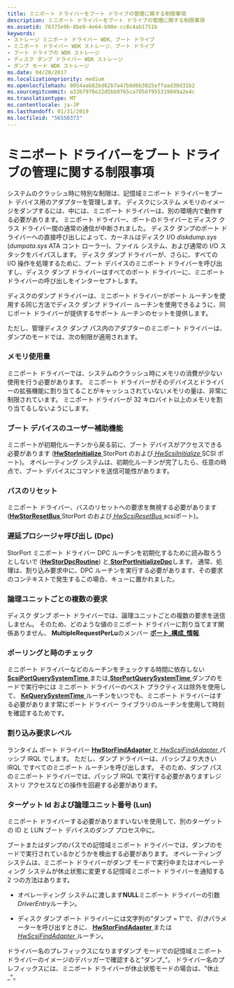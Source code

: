 ```yaml
---
title: ミニポート ドライバーをブート ドライブの管理に関する制限事項
description: ミニポート ドライバーをブート ドライブの管理に関する制限事項
ms.assetid: 78375e9b-8be9-4e64-b90e-cc8c4ab1751b
keywords:
- ストレージ ミニポート ドライバー WDK、ブート ドライブ
- ミニポート ドライバー WDK ストレージ、ブート ドライブ
- ブート ドライブの WDK ストレージ
- ディスク ダンプ ドライバー WDK ストレージ
- ダンプ モード WDK ストレージ
ms.date: 04/20/2017
ms.localizationpriority: medium
ms.openlocfilehash: 8054aab82bd62b7a47b8d6b3025effaad30d31b2
ms.sourcegitcommit: a33b7978e22d5bb9f65ca7056f955319049a2e4c
ms.translationtype: MT
ms.contentlocale: ja-JP
ms.lasthandoff: 01/31/2019
ms.locfileid: "56550373"
---
```

# <a name="restrictions-on-miniport-drivers-that-manage-the-boot-drive"></a>ミニポート ドライバーをブート ドライブの管理に関する制限事項


システムのクラッシュ時に特別な制限は、記憶域ミニポート ドライバーをブート デバイス用のアダプターを管理します。 ディスクにシステム メモリのイメージをダンプするには、中には、ミニポート ドライバーは、別の環境内で動作する必要があります。 ミニポート ドライバー、ポートのドライバーとディスク クラス ドライバー間の通常の通信が中断されました。 ディスク ダンプのポート ドライバーへの直接呼び出しによって、カーネルはディスク I/O *diskdump.sys* (*dumpata.sys* ATA コント ローラー)、ファイル システム、および通常の I/O スタックをバイパスします。 ディスク ダンプ ドライバーが、さらに、すべての I/O 操作を処理するために、ブート デバイスのミニポート ドライバーを呼び出すし、ディスク ダンプ ドライバーはすべてのポート ドライバーに、ミニポート ドライバーの呼び出しをインターセプトします。

ディスクのダンプ ドライバーは、ミニポート ドライバーがポート ルーチンを使用する同じ方法でディスク ダンプ ドライバー ルーチンを使用できるように、同じポート ドライバーが提供するサポート ルーチンのセットを提供します。

ただし、管理ディスク ダンプ パス内のアダプターのミニポート ドライバーは、ダンプのモードでは、次の制限が適用されます。

### <a name="span-idmemusagespanspan-idmemusagespanmemory-usage"></a><span id="mem_usage"></span><span id="MEM_USAGE"></span>メモリ使用量

ミニポート ドライバーでは、システムのクラッシュ時にメモリの消費が少ない使用を行う必要があります。 ミニポート ドライバーがそのデバイスとドライバーの拡張機能に割り当てることがキャッシュされていないメモリの量は、非常に制限されています。 ミニポート ドライバーが 32 キロバイト以上のメモリを割り当てるしないようにします。

### <a name="span-idaccessibilityspanspan-idaccessibilityspanaccessibility-of-the-boot-device"></a><span id="accessibility"></span><span id="ACCESSIBILITY"></span>ブート デバイスのユーザー補助機能

ミニポートが初期化ルーチンから戻る前に、ブート デバイスがアクセスできる必要があります ([**HwStorInitialize** ](https://msdn.microsoft.com/library/windows/hardware/ff557396) StorPort のおよび[ *HwScsiInitialize* ](https://msdn.microsoft.com/library/windows/hardware/ff557302) SCSI ポート)。 オペレーティング システムは、初期化ルーチンが完了したら、任意の時点で、ブート デバイスにコマンドを送信可能性があります。

### <a name="span-idbusresetsspanspan-idbusresetsspanbus-resets"></a><span id="bus_resets"></span><span id="BUS_RESETS"></span>バスのリセット

ミニポート ドライバー、バスのリセットへの要求を無視する必要があります ([**HwStorResetBus** ](https://msdn.microsoft.com/library/windows/hardware/ff557415) StorPort のおよび[ *HwScsiResetBus* ](https://msdn.microsoft.com/library/windows/hardware/ff557318) scsiポート)。

### <a name="span-iddpcsspanspan-iddpcsspandeferred-procedure-calls-dpcs"></a><span id="dpcs"></span><span id="DPCS"></span>遅延プロシージャ呼び出し (Dpc)

StorPort ミニポート ドライバー DPC ルーチンを初期化するために読み取ろうとしないで ([**HwStorDpcRoutine**](https://msdn.microsoft.com/library/windows/hardware/ff557383)) と[ **StorPortInitializeDpc**](https://msdn.microsoft.com/library/windows/hardware/ff567110)します。 通常、処理は、割り込み要求中に、DPC ルーチンを実行する必要があります、その要求のコンテキストで発生するこの場合、キューに置かれました。

### <a name="span-idmultiplerequestsspanspan-idmultiplerequestsspanmultiple-requests-per-logical-unit"></a><span id="multiple_requests"></span><span id="MULTIPLE_REQUESTS"></span>論理ユニットごとの複数の要求

ディスク ダンプ ポート ドライバーでは、論理ユニットごとの複数の要求を送信しません。 そのため、どのような値のミニポート ドライバーに割り当てます関係ありません、 **MultipleRequestPerLu**のメンバー [**ポート\_構成\_情報**](https://msdn.microsoft.com/library/windows/hardware/ff563901).

### <a name="span-idpollingspanspan-idpollingspanpolling-and-time-checking"></a><span id="polling"></span><span id="POLLING"></span>ポーリングと時のチェック

ミニポート ドライバーなどのルーチンをチェックする時間に依存しない[ **ScsiPortQuerySystemTime** ](https://msdn.microsoft.com/library/windows/hardware/ff564708)または[ **StorPortQuerySystemTime** ](https://msdn.microsoft.com/library/windows/hardware/ff567465)ダンプのモードで実行中には ミニポート ドライバーのベスト プラクティスは除外を使用して、 [ **KeQuerySystemTime** ](https://msdn.microsoft.com/library/windows/hardware/ff553068)ルーチンをいつでも、ミニポート ドライバーはする必要があります常にポート ドライバー ライブラリのルーチンを使用して時刻を確認するためです。

### <a name="span-idirqlspanspan-idirqlspaninterrupt-request-level"></a><span id="irql"></span><span id="IRQL"></span>割り込み要求レベル

ランタイム ポート ドライバー [ **HwStorFindAdapter** ](https://msdn.microsoft.com/library/windows/hardware/ff557390)と[ *HwScsiFindAdapter* ](https://msdn.microsoft.com/library/windows/hardware/ff557300)パッシブ IRQL でします。 ただし、ダンプ ドライバーは、パッシブより大きい IRQL ですべてのミニポート ルーチンを呼び出します。 そのため、ダンプ パスのミニポート ドライバーでは、パッシブ IRQL で実行する必要がありますレジストリ アクセスなどの操作を回避する必要があります。

### <a name="span-idtargetandlunspanspan-idtargetandlunspantarget-ids-and-logical-unit-numbers-luns"></a><span id="target_and_lun"></span><span id="TARGET_AND_LUN"></span>ターゲット Id および論理ユニット番号 (Lun)

ミニポート ドライバーする必要がありますいないを使用して、別のターゲットの ID と LUN ブート デバイスのダンプ プロセス中に。

ブートまたはダンプのパスでの記憶域ミニポート ドライバーでは、ダンプのモードで実行されているかどうかを検出する必要があります。 オペレーティング システムは、ミニポート ドライバーがダンプ モードで実行中またはオペレーティング システムが休止状態に変更する記憶域ミニポート ドライバーを通知する 2 つの方法はあります。

-   オペレーティング システムに渡します**NULL**ミニポート ドライバーの引数*DriverEntry*ルーチン。

-   ディスク ダンプ ポート ドライバーには文字列の"ダンプ = 1"で、*引き*パラメーターを呼び出すときに、 [ **HwStorFindAdapter** ](https://msdn.microsoft.com/library/windows/hardware/ff557390)または[ *HwScsiFindAdapter* ](https://msdn.microsoft.com/library/windows/hardware/ff557300)ルーチン。

ドライバー名のプレフィックスになりますダンプ モードでの記憶域ミニポート ドライバーのイメージのデバッガーで確認すると"ダンプ\_"。 ドライバー名のプレフィックスには、ミニポート ドライバーが休止状態モードの場合は、"休止\_"。

 

 




